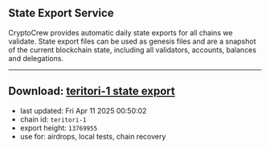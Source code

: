 ## State Export Service
CryptoCrew provides automatic daily state exports for all chains we validate. State export files can be used as genesis files and are a snapshot of the current blockchain state, including all validators, accounts, balances and delegations.

---
**Download: [teritori-1 state export](https://dl-eu2.ccvalidators.com/SERVICE/teritori/teritori-1_export_13769955.json)**
---

- last updated: Fri Apr 11 2025 00:50:02
- chain id: `teritori-1`
- export height: `13769955`
- use for: airdrops, local tests, chain recovery
